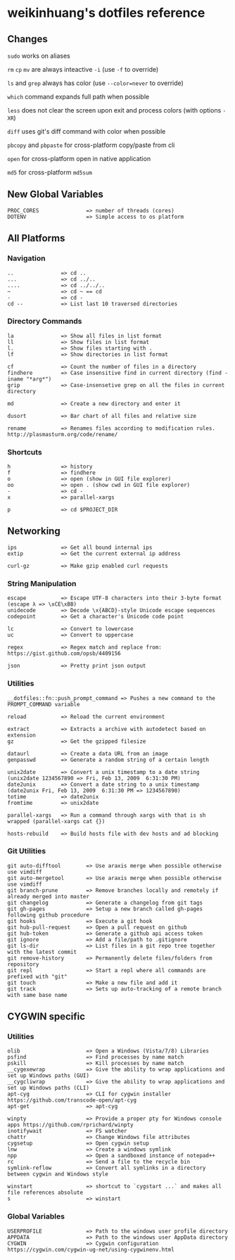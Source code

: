 ﻿
# weikinhuang's dotfiles reference

## Changes

`sudo` works on aliases

`rm` `cp` `mv` are always inteactive `-i` (use `-f` to override)

`ls` and `grep` always has color (use `--color=never` to override)

`which` command expands full path when possible

`less` does not clear the screen upon exit and process colors (with options `-XR`)

`diff` uses git's diff command with color when possible

`pbcopy` and `pbpaste` for cross-platform copy/paste from cli

`open` for cross-platform open in native application

`md5` for cross-platform `md5sum`

## New Global Variables

```text
PROC_CORES               => number of threads (cores)
DOTENV                   => Simple access to os platform
```

## All Platforms

### Navigation

```text
..               => cd ..
...              => cd ../..
....             => cd ../../..
~                => cd ~ == cd
-                => cd -
cd --            => List last 10 traversed directories
```

### Directory Commands

```text
la               => Show all files in list format
ll               => Show files in list format
l.               => Show files starting with .
lf               => Show directories in list format

cf               => Count the number of files in a directory
findhere         => Case insensitive find in current directory (find -iname "*arg*")
grip             => Case-insensetive grep on all the files in current directory

md               => Create a new directory and enter it

dusort           => Bar chart of all files and relative size

rename           => Renames files according to modification rules. http://plasmasturm.org/code/rename/
```

### Shortcuts

```text
h                => history
f                => findhere
o                => open (show in GUI file explorer)
oo               => open . (show cwd in GUI file explorer)
-                => cd -
x                => parallel-xargs

p                => cd $PROJECT_DIR
```

## Networking

```text
ips              => Get all bound internal ips
extip            => Get the current external ip address

curl-gz          => Make gzip enabled curl requests
```

### String Manipulation

```text
escape           => Escape UTF-8 characters into their 3-byte format (escape λ => \xCE\xBB)
unidecode        => Decode \x{ABCD}-style Unicode escape sequences
codepoint        => Get a character's Unicode code point

lc               => Convert to lowercase
uc               => Convert to uppercase

regex            => Regex match and replace from: https://gist.github.com/opsb/4409156

json             => Pretty print json output
```

### Utilities

```text
__dotfiles::fn::push_prompt_command => Pushes a new command to the PROMPT_COMMAND variable

reload           => Reload the current environment

extract          => Extracts a archive with autodetect based on extension
gz               => Get the gzipped filesize

dataurl          => Create a data URL from an image
genpasswd        => Generate a random string of a certain length

unix2date        => Convert a unix timestamp to a date string (unix2date 1234567890 => Fri, Feb 13, 2009  6:31:30 PM)
date2unix        => Convert a date string to a unix timestamp (date2unix Fri, Feb 13, 2009  6:31:30 PM => 1234567890)
totime           => date2unix
fromtime         => unix2date

parallel-xargs   => Run a command through xargs with that is sh wrapped (parallel-xargs cat {})

hosts-rebuild    => Build hosts file with dev hosts and ad blocking
```

### Git Utilities

```text
git auto-difftool        => Use araxis merge when possible otherwise use vimdiff
git auto-mergetool       => Use araxis merge when possible otherwise use vimdiff
git branch-prune         => Remove branches locally and remotely if already merged into master
git changelog            => Generate a changelog from git tags
git gh-pages             => Setup a new branch called gh-pages following github procedure
git hooks                => Execute a git hook
git hub-pull-request     => Open a pull request on github
git hub-token            => Generate a github api access token
git ignore               => Add a file/path to .gitignore
git ls-dir               => List files in a git repo tree together with the latest commit
git remove-history       => Permanently delete files/folders from repository
git repl                 => Start a repl where all commands are prefixed with "git"
git touch                => Make a new file and add it
git track                => Sets up auto-tracking of a remote branch with same base name
```

## CYGWIN specific

### Utilities

```text
olib                     => Open a Windows (Vista/7/8) Libraries
psfind                   => Find processes by name match
pskill                   => Kill processes by name match
__cygexewrap             => Give the ability to wrap applications and set up Windows paths (GUI)
__cygcliwrap             => Give the ability to wrap applications and set up Windows paths (CLI)
apt-cyg                  => CLI for cygwin installer https://github.com/transcode-open/apt-cyg
apt-get                  => apt-cyg

winpty                   => Provide a proper pty for Windows console apps https://github.com/rprichard/winpty
inotifywait              => FS watcher
chattr                   => Change Windows file attributes
cygsetup                 => Open cygwin setup
lnw                      => Create a windows symlink
npp                      => Open a sandboxed instance of notepad++
rc                       => Send a file to the recycle bin
symlink-reflow           => Convert all symlinks in a directory between cygwin and Windows style

winstart                 => shortcut to `cygstart ...` and makes all file references absolute
s                        => winstart
```

### Global Variables

```text
USERPROFILE              => Path to the windows user profile directory
APPDATA                  => Path to the windows user AppData directory
CYGWIN                   => Cygwin configuration https://cygwin.com/cygwin-ug-net/using-cygwinenv.html
```
